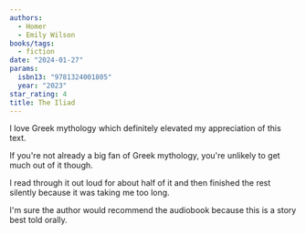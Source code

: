 ```yaml
---
authors:
  - Homer
  - Emily Wilson
books/tags:
  - fiction
date: "2024-01-27"
params:
  isbn13: "9781324001805"
  year: "2023"
star_rating: 4
title: The Iliad
---
```


I love Greek mythology which definitely elevated my appreciation of this text.

If you're not already a big fan of Greek mythology, you're unlikely to get much out of it though.

<!--more-->

I read through it out loud for about half of it and then finished the rest silently because it was taking me too long.

I'm sure the author would recommend the audiobook because this is a story best told orally.
